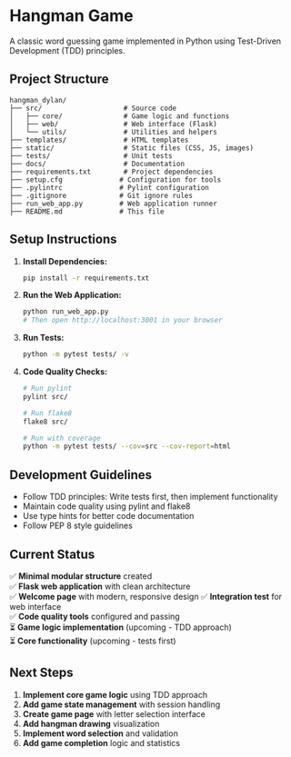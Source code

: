# Hangman Game

A classic word guessing game implemented in Python using Test-Driven Development (TDD) principles.

## Project Structure

```
hangman_dylan/
├── src/                    # Source code
│   ├── core/               # Game logic and functions
│   ├── web/                # Web interface (Flask)
│   └── utils/              # Utilities and helpers
├── templates/              # HTML templates
├── static/                 # Static files (CSS, JS, images)
├── tests/                  # Unit tests
├── docs/                   # Documentation
├── requirements.txt        # Project dependencies
├── setup.cfg              # Configuration for tools
├── .pylintrc              # Pylint configuration
├── .gitignore             # Git ignore rules
├── run_web_app.py         # Web application runner
├── README.md              # This file
```

## Setup Instructions

1. **Install Dependencies:**

   ```bash
   pip install -r requirements.txt
   ```

2. **Run the Web Application:**

   ```bash
   python run_web_app.py
   # Then open http://localhost:3001 in your browser
   ```

3. **Run Tests:**

   ```bash
   python -m pytest tests/ -v
   ```

4. **Code Quality Checks:**

   ```bash
   # Run pylint
   pylint src/

   # Run flake8
   flake8 src/

   # Run with coverage
   python -m pytest tests/ --cov=src --cov-report=html
   ```

## Development Guidelines

- Follow TDD principles: Write tests first, then implement functionality
- Maintain code quality using pylint and flake8
- Use type hints for better code documentation
- Follow PEP 8 style guidelines

## Current Status

✅ **Minimal modular structure** created  
✅ **Flask web application** with clean architecture  
✅ **Welcome page** with modern, responsive design
✅ **Integration test** for web interface  
✅ **Code quality tools** configured and passing  
⏳ **Game logic implementation** (upcoming - TDD approach)  
⏳ **Core functionality** (upcoming - tests first)

## Next Steps

1. **Implement core game logic** using TDD approach
2. **Add game state management** with session handling
3. **Create game page** with letter selection interface
4. **Add hangman drawing** visualization
5. **Implement word selection** and validation
6. **Add game completion** logic and statistics
